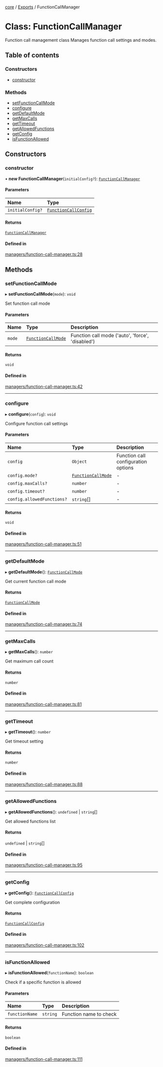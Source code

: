 <!-- 
 ⚠️  AUTO-GENERATED FILE - DO NOT EDIT MANUALLY
 This file is automatically generated by scripts/docs-generator.js
 To make changes, edit the source TypeScript files or update the generator script
-->

[core](../../) / [Exports](../modules) / FunctionCallManager

# Class: FunctionCallManager

Function call management class
Manages function call settings and modes.

## Table of contents

### Constructors

- [constructor](FunctionCallManager#constructor)

### Methods

- [setFunctionCallMode](FunctionCallManager#setfunctioncallmode)
- [configure](FunctionCallManager#configure)
- [getDefaultMode](FunctionCallManager#getdefaultmode)
- [getMaxCalls](FunctionCallManager#getmaxcalls)
- [getTimeout](FunctionCallManager#gettimeout)
- [getAllowedFunctions](FunctionCallManager#getallowedfunctions)
- [getConfig](FunctionCallManager#getconfig)
- [isFunctionAllowed](FunctionCallManager#isfunctionallowed)

## Constructors

### constructor

• **new FunctionCallManager**(`initialConfig?`): [`FunctionCallManager`](FunctionCallManager)

#### Parameters

| Name | Type |
| :------ | :------ |
| `initialConfig?` | [`FunctionCallConfig`](../interfaces/FunctionCallConfig) |

#### Returns

[`FunctionCallManager`](FunctionCallManager)

#### Defined in

[managers/function-call-manager.ts:28](https://github.com/woojubb/robota/blob/7a734e73a51e339148a398f7b885cf8701441118/packages/core/src/managers/function-call-manager.ts#L28)

## Methods

### setFunctionCallMode

▸ **setFunctionCallMode**(`mode`): `void`

Set function call mode

#### Parameters

| Name | Type | Description |
| :------ | :------ | :------ |
| `mode` | [`FunctionCallMode`](../modules#functioncallmode) | Function call mode ('auto', 'force', 'disabled') |

#### Returns

`void`

#### Defined in

[managers/function-call-manager.ts:42](https://github.com/woojubb/robota/blob/7a734e73a51e339148a398f7b885cf8701441118/packages/core/src/managers/function-call-manager.ts#L42)

___

### configure

▸ **configure**(`config`): `void`

Configure function call settings

#### Parameters

| Name | Type | Description |
| :------ | :------ | :------ |
| `config` | `Object` | Function call configuration options |
| `config.mode?` | [`FunctionCallMode`](../modules#functioncallmode) | - |
| `config.maxCalls?` | `number` | - |
| `config.timeout?` | `number` | - |
| `config.allowedFunctions?` | `string`[] | - |

#### Returns

`void`

#### Defined in

[managers/function-call-manager.ts:51](https://github.com/woojubb/robota/blob/7a734e73a51e339148a398f7b885cf8701441118/packages/core/src/managers/function-call-manager.ts#L51)

___

### getDefaultMode

▸ **getDefaultMode**(): [`FunctionCallMode`](../modules#functioncallmode)

Get current function call mode

#### Returns

[`FunctionCallMode`](../modules#functioncallmode)

#### Defined in

[managers/function-call-manager.ts:74](https://github.com/woojubb/robota/blob/7a734e73a51e339148a398f7b885cf8701441118/packages/core/src/managers/function-call-manager.ts#L74)

___

### getMaxCalls

▸ **getMaxCalls**(): `number`

Get maximum call count

#### Returns

`number`

#### Defined in

[managers/function-call-manager.ts:81](https://github.com/woojubb/robota/blob/7a734e73a51e339148a398f7b885cf8701441118/packages/core/src/managers/function-call-manager.ts#L81)

___

### getTimeout

▸ **getTimeout**(): `number`

Get timeout setting

#### Returns

`number`

#### Defined in

[managers/function-call-manager.ts:88](https://github.com/woojubb/robota/blob/7a734e73a51e339148a398f7b885cf8701441118/packages/core/src/managers/function-call-manager.ts#L88)

___

### getAllowedFunctions

▸ **getAllowedFunctions**(): `undefined` \| `string`[]

Get allowed functions list

#### Returns

`undefined` \| `string`[]

#### Defined in

[managers/function-call-manager.ts:95](https://github.com/woojubb/robota/blob/7a734e73a51e339148a398f7b885cf8701441118/packages/core/src/managers/function-call-manager.ts#L95)

___

### getConfig

▸ **getConfig**(): [`FunctionCallConfig`](../interfaces/FunctionCallConfig)

Get complete configuration

#### Returns

[`FunctionCallConfig`](../interfaces/FunctionCallConfig)

#### Defined in

[managers/function-call-manager.ts:102](https://github.com/woojubb/robota/blob/7a734e73a51e339148a398f7b885cf8701441118/packages/core/src/managers/function-call-manager.ts#L102)

___

### isFunctionAllowed

▸ **isFunctionAllowed**(`functionName`): `boolean`

Check if a specific function is allowed

#### Parameters

| Name | Type | Description |
| :------ | :------ | :------ |
| `functionName` | `string` | Function name to check |

#### Returns

`boolean`

#### Defined in

[managers/function-call-manager.ts:111](https://github.com/woojubb/robota/blob/7a734e73a51e339148a398f7b885cf8701441118/packages/core/src/managers/function-call-manager.ts#L111)
